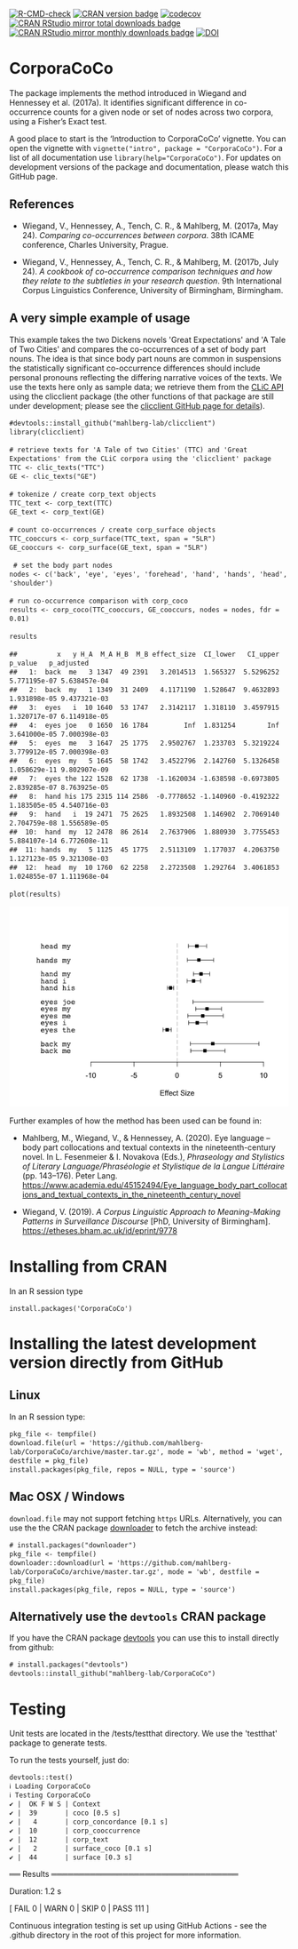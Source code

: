 [![R-CMD-check](https://github.com/mahlberg-lab/CorporaCoCo/workflows/R-CMD-check/badge.svg)](https://github.com/mahlberg-lab/CorporaCoCo/actions)
[![CRAN version badge](https://img.shields.io/cran/v/CorporaCoCo.svg)](https://cran.r-project.org/package=CorporaCoCo)
[![codecov](https://app.codecov.io/gh/mahlberg-lab/CorporaCoCo/branch/master/graph/badge.svg)](https://app.codecov.io/gh/mahlberg-lab/CorporaCoCo)
[![CRAN RStudio mirror total downloads badge](https://cranlogs.r-pkg.org/badges/grand-total/CorporaCoCo?color=001577)](https://cran.r-project.org/package=CorporaCoCo)
[![CRAN RStudio mirror monthly downloads badge](https://cranlogs.r-pkg.org/badges/CorporaCoCo?color=001577)](https://cran.r-project.org/package=CorporaCoCo)
[![DOI](https://zenodo.org/badge/DOI/10.5281/zenodo.1174881.svg)](https://doi.org/10.5281/zenodo.1174881)
  
CorporaCoCo
===========

The package implements the method introduced in Wiegand and Hennessey et al. (2017a). It identifies significant difference in co-occurrence counts for a given node or set of nodes across two corpora, using a Fisher’s Exact test.

A good place to start is the ‘Introduction to CorporaCoCo’ vignette. You can open the vignette with `vignette("intro", package = "CorporaCoCo")`. For a list of all documentation use `library(help="CorporaCoCo")`. For updates on development versions of the package and documentation, please watch this GitHub page.

References
----------
* Wiegand, V., Hennessey, A., Tench, C. R., & Mahlberg, M. (2017a, May 24). *Comparing co-occurrences between corpora*. 38th ICAME conference, Charles University, Prague.

*	Wiegand, V., Hennessey, A., Tench, C. R., & Mahlberg, M. (2017b, July 24). *A cookbook of co-occurrence comparison techniques and how they relate to the subtleties in your research question*. 9th International Corpus Linguistics Conference, University of Birmingham, Birmingham.


A very simple example of usage
------------------------------

This example takes the two Dickens novels 'Great Expectations' and 'A Tale of Two Cities' and compares the co-occurrences of a set of body part nouns. The idea is that since body part nouns are common in suspensions the statistically significant co-occurrence differences should include personal pronouns reflecting the differing narrative voices of the texts. We use the texts here only as sample data; we retrieve them from the [CLiC API](https://clic.readthedocs.io/en/latest/advanced/api_usage.html) using the clicclient package (the other functions of that package are still under development; please see the [clicclient GitHub page for details](https://github.com/mahlberg-lab/clicclient)). 

    #devtools::install_github("mahlberg-lab/clicclient")
    library(clicclient)
    
    # retrieve texts for 'A Tale of two Cities' (TTC) and 'Great Expectations' from the CLiC corpora using the 'clicclient' package
    TTC <- clic_texts("TTC")
    GE <- clic_texts("GE")

    # tokenize / create corp_text objects
    TTC_text <- corp_text(TTC)
    GE_text <- corp_text(GE)

    # count co-occurrences / create corp_surface objects
    TTC_cooccurs <- corp_surface(TTC_text, span = "5LR")
    GE_cooccurs <- corp_surface(GE_text, span = "5LR")

     # set the body part nodes
    nodes <- c('back', 'eye', 'eyes', 'forehead', 'hand', 'hands', 'head', 'shoulder')
  
    # run co-occurrence comparison with corp_coco
    results <- corp_coco(TTC_cooccurs, GE_cooccurs, nodes = nodes, fdr = 0.01)
    
    results

    ##          x   y H_A  M_A H_B  M_B effect_size  CI_lower   CI_upper      p_value   p_adjusted
    ##   1:  back  me   3 1347  49 2391   3.2014513  1.565327  5.5296252 5.771195e-07 5.638457e-04
    ##   2:  back  my   1 1349  31 2409   4.1171190  1.528647  9.4632893 1.931898e-05 9.437321e-03
    ##   3:  eyes   i  10 1640  53 1747   2.3142117  1.318110  3.4597915 1.320717e-07 6.114918e-05
    ##   4:  eyes joe   0 1650  16 1784         Inf  1.831254        Inf 3.641000e-05 7.000398e-03
    ##   5:  eyes  me   3 1647  25 1775   2.9502767  1.233703  5.3219224 3.779912e-05 7.000398e-03
    ##   6:  eyes  my   5 1645  58 1742   3.4522796  2.142760  5.1326458 1.058629e-11 9.802907e-09
    ##   7:  eyes the 122 1528  62 1738  -1.1620034 -1.638598 -0.6973805 2.839285e-07 8.763925e-05
    ##   8:  hand his 175 2315 114 2586  -0.7778652 -1.140960 -0.4192322 1.183505e-05 4.540716e-03
    ##   9:  hand   i  19 2471  75 2625   1.8932508  1.146902  2.7069140 2.704759e-08 1.556589e-05
    ##  10:  hand  my  12 2478  86 2614   2.7637906  1.880930  3.7755453 5.884107e-14 6.772608e-11
    ##  11: hands  my   5 1125  45 1775   2.5113109  1.177037  4.2063750 1.127123e-05 9.321308e-03
    ##  12:  head  my  10 1760  62 2258   2.2723508  1.292764  3.4061853 1.024855e-07 1.111968e-04
    
    plot(results)

![Plot of example results.](tools/readme_image_01.png)

Further examples of how the method has been used can be found in:

* Mahlberg, M., Wiegand, V., & Hennessey, A. (2020). Eye language – body part collocations and textual contexts in the nineteenth-century novel. In L. Fesenmeier & I. Novakova (Eds.), *Phraseology and Stylistics of Literary Language/Phraséologie et Stylistique de la Langue Littéraire* (pp. 143–176). Peter Lang. https://www.academia.edu/45152494/Eye_language_body_part_collocations_and_textual_contexts_in_the_nineteenth_century_novel

* Wiegand, V. (2019). *A Corpus Linguistic Approach to Meaning-Making Patterns in Surveillance Discourse* [PhD, University of Birmingham]. https://etheses.bham.ac.uk/id/eprint/9778

Installing from CRAN
====================

In an R session type

    install.packages('CorporaCoCo')

Installing the latest development version directly from GitHub
==============================================================

Linux
-----

In an R session type:

    pkg_file <- tempfile()
    download.file(url = 'https://github.com/mahlberg-lab/CorporaCoCo/archive/master.tar.gz', mode = 'wb', method = 'wget', destfile = pkg_file)
    install.packages(pkg_file, repos = NULL, type = 'source')

Mac OSX / Windows
-----------------

``download.file`` may not support fetching ``https`` URLs. Alternatively, you
can use the the CRAN package [downloader](https://CRAN.R-project.org/package=downloader)
to fetch the archive instead:

    # install.packages("downloader")
    pkg_file <- tempfile()
    downloader::download(url = 'https://github.com/mahlberg-lab/CorporaCoCo/archive/master.tar.gz', mode = 'wb', destfile = pkg_file)
    install.packages(pkg_file, repos = NULL, type = 'source')

Alternatively use the `devtools` CRAN package
---------------------------------------------

If you have the CRAN package [devtools](https://CRAN.R-project.org/package=devtools)
you can use this to install directly from github:

    # install.packages("devtools")
    devtools::install_github("mahlberg-lab/CorporaCoCo")

Testing
=======

Unit tests are located in the /tests/testthat directory. We use the 'testthat' package to generate tests.

To run the tests yourself, just do:

```
devtools::test()
ℹ Loading CorporaCoCo
ℹ Testing CorporaCoCo
✔ |  OK F W S | Context
✔ |  39       | coco [0.5 s]
✔ |   4       | corp_concordance [0.1 s]
✔ |  10       | corp_cooccurrence
✔ |  12       | corp_text
✔ |   2       | surface_coco [0.1 s]
✔ |  44       | surface [0.3 s]
```

══ Results ══════════════════════════════════

Duration: 1.2 s

[ FAIL 0 | WARN 0 | SKIP 0 | PASS 111 ]


Continuous integration testing is set up using GitHub Actions - see the .github directory in the root of this project for more information.

